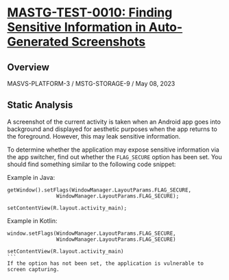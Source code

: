 # [MASTG-TEST-0010: Finding Sensitive Information in Auto-Generated Screenshots](https://mas.owasp.org/MASTG/tests/android/MASVS-PLATFORM/MASTG-TEST-0010)

## Overview
MASVS-PLATFORM-3 / MSTG-STORAGE-9 / May 08, 2023
## Static Analysis
A screenshot of the current activity is taken when an Android app goes into background and displayed for aesthetic purposes when the app returns to the foreground. However, this may leak sensitive information.

To determine whether the application may expose sensitive information via the app switcher, find out whether the `FLAG_SECURE` option has been set. You should find something similar to the following code snippet:

Example in Java:

```
getWindow().setFlags(WindowManager.LayoutParams.FLAG_SECURE,
                WindowManager.LayoutParams.FLAG_SECURE);

setContentView(R.layout.activity_main);
```

Example in Kotlin:

````
window.setFlags(WindowManager.LayoutParams.FLAG_SECURE,
                WindowManager.LayoutParams.FLAG_SECURE)

setContentView(R.layout.activity_main)
```
If the option has not been set, the application is vulnerable to screen capturing.

